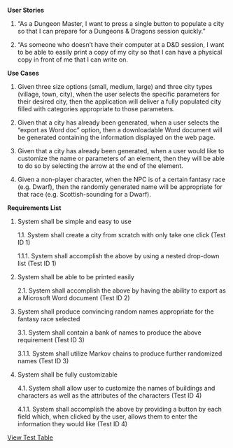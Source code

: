 **User Stories**

1. “As a Dungeon Master, I want to press a single button to populate a city so that I can prepare for a Dungeons & Dragons session quickly.”

2. “As someone who doesn’t have their computer at a D&D session, I want to be able to easily print a copy of my city so that I can have a physical copy in front of me that I can write on.

**Use Cases**

1. Given three size options (small, medium, large) and three city types (village, town, city), when the user selects the specific parameters for their desired city, then the application will deliver a fully populated city filled with categories appropriate to those parameters.

2. Given that a city has already been generated, when a user selects the “export as Word doc” option, then a downloadable Word document will be generated containing the information displayed on the web page.

3. Given that a city has already been generated, when a user would like to customize the name or parameters of an element, then they will be able to do so by selecting the arrow at the end of the element.

4. Given a non-player character, when the NPC is of a certain fantasy race (e.g. Dwarf), then the randomly generated name will be appropriate for that race (e.g. Scottish-sounding for a Dwarf).

**Requirements List**

1. System shall be simple and easy to use

	1.1. System shall create a city from scratch with only take one click (Test ID 1)

	1.1.1. System shall accomplish the above by using a nested drop-down list (Test ID 1)

2. System shall be able to be printed easily

	2.1. System shall accomplish the above by having the ability to export as a Microsoft Word document (Test ID 2)
	
3.	System shall produce convincing random names appropriate for the fantasy race selected

	3.1.	System shall contain a bank of names to produce the above requirement (Test ID 3)
	
	3.1.1.	 System shall utilize Markov chains to produce further randomized names (Test ID 3)
	
4.	System shall be fully customizable

	4.1.	System shall allow user to customize the names of buildings and characters as well as the attributes of the characters (Test ID 4)
	
	4.1.1.	 System shall accomplish the above by providing a button by each field which, when clicked by the user, allows them to 			 enter the information they would like (Test ID 4)

[View Test Table](https://github.com/josh-e-g/Jericho/blob/master/Docs/TestTable.md)


